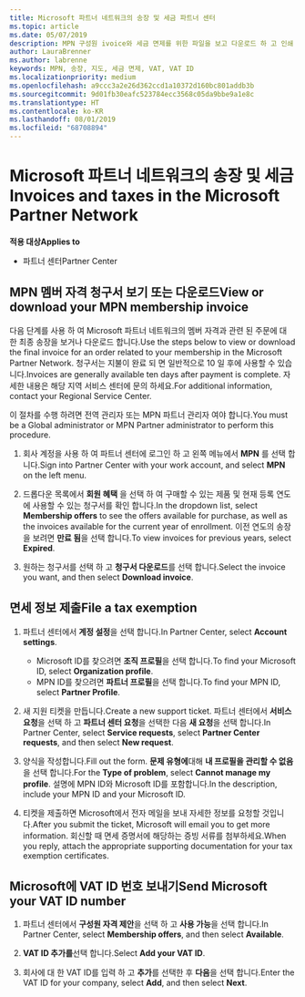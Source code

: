 ```yaml
---
title: Microsoft 파트너 네트워크의 송장 및 세금 파트너 센터
ms.topic: article
ms.date: 05/07/2019
description: MPN 구성원 ivoice와 세금 면제를 위한 파일을 보고 다운로드 하 고 인쇄 하는 방법을 알아보고 Microsoft VAT ID 번호를 보냅니다.
author: LauraBrenner
ms.author: labrenne
keywords: MPN, 송장, 지도, 세금 면제, VAT, VAT ID
ms.localizationpriority: medium
ms.openlocfilehash: a9ccc3a2e26d362ccd1a10372d160bc801addb3b
ms.sourcegitcommit: 9d01fb30eafc523784ecc3568c05da9bbe9a1e8c
ms.translationtype: HT
ms.contentlocale: ko-KR
ms.lasthandoff: 08/01/2019
ms.locfileid: "68708894"
---
```

# <a name="invoices-and-taxes-in-the-microsoft-partner-network"></a><span data-ttu-id="d58b5-104">Microsoft 파트너 네트워크의 송장 및 세금</span><span class="sxs-lookup"><span data-stu-id="d58b5-104">Invoices and taxes in the Microsoft Partner Network</span></span>

<span data-ttu-id="d58b5-105">**적용 대상**</span><span class="sxs-lookup"><span data-stu-id="d58b5-105">**Applies to**</span></span>

-  <span data-ttu-id="d58b5-106">파트너 센터</span><span class="sxs-lookup"><span data-stu-id="d58b5-106">Partner Center</span></span>

## <a name="view-or-download-your-mpn-membership-invoice"></a><span data-ttu-id="d58b5-107">MPN 멤버 자격 청구서 보기 또는 다운로드</span><span class="sxs-lookup"><span data-stu-id="d58b5-107">View or download your MPN membership invoice</span></span>

<span data-ttu-id="d58b5-108">다음 단계를 사용 하 여 Microsoft 파트너 네트워크의 멤버 자격과 관련 된 주문에 대 한 최종 송장을 보거나 다운로드 합니다.</span><span class="sxs-lookup"><span data-stu-id="d58b5-108">Use the steps below to view or download the final invoice for an order related to your membership in the Microsoft Partner Network.</span></span> <span data-ttu-id="d58b5-109">청구서는 지불이 완료 되 면 일반적으로 10 일 후에 사용할 수 있습니다.</span><span class="sxs-lookup"><span data-stu-id="d58b5-109">Invoices are generally available ten days after payment is complete.</span></span> <span data-ttu-id="d58b5-110">자세한 내용은 해당 지역 서비스 센터에 문의 하세요.</span><span class="sxs-lookup"><span data-stu-id="d58b5-110">For additional information, contact your Regional Service Center.</span></span>  

<span data-ttu-id="d58b5-111">이 절차를 수행 하려면 전역 관리자 또는 MPN 파트너 관리자 여야 합니다.</span><span class="sxs-lookup"><span data-stu-id="d58b5-111">You must be a Global administrator or MPN Partner administrator to perform this procedure.</span></span> 

1.  <span data-ttu-id="d58b5-112">회사 계정을 사용 하 여 파트너 센터에 로그인 하 고 왼쪽 메뉴에서 **MPN** 를 선택 합니다.</span><span class="sxs-lookup"><span data-stu-id="d58b5-112">Sign into Partner Center with your work account, and select **MPN** on the left menu.</span></span>

4.  <span data-ttu-id="d58b5-113">드롭다운 목록에서 **회원 혜택** 을 선택 하 여 구매할 수 있는 제품 및 현재 등록 연도에 사용할 수 있는 청구서를 확인 합니다.</span><span class="sxs-lookup"><span data-stu-id="d58b5-113">In the dropdown list, select **Membership offers** to see the offers available for purchase, as well as the invoices available for the current year of enrollment.</span></span> <span data-ttu-id="d58b5-114">이전 연도의 송장을 보려면 **만료 됨**을 선택 합니다.</span><span class="sxs-lookup"><span data-stu-id="d58b5-114">To view invoices for previous years, select **Expired**.</span></span>

6.  <span data-ttu-id="d58b5-115">원하는 청구서를 선택 하 고 **청구서 다운로드**를 선택 합니다.</span><span class="sxs-lookup"><span data-stu-id="d58b5-115">Select the invoice you want, and then select **Download invoice**.</span></span> 

## <a name="file-a-tax-exemption"></a><span data-ttu-id="d58b5-116">면세 정보 제출</span><span class="sxs-lookup"><span data-stu-id="d58b5-116">File a tax exemption</span></span>

1.  <span data-ttu-id="d58b5-117">파트너 센터에서 **계정 설정**을 선택 합니다.</span><span class="sxs-lookup"><span data-stu-id="d58b5-117">In Partner Center, select **Account settings**.</span></span>
    -   <span data-ttu-id="d58b5-118">Microsoft ID를 찾으려면 **조직 프로필**을 선택 합니다.</span><span class="sxs-lookup"><span data-stu-id="d58b5-118">To find your Microsoft ID, select **Organization profile**.</span></span>
    -   <span data-ttu-id="d58b5-119">MPN ID를 찾으려면 **파트너 프로필**을 선택 합니다.</span><span class="sxs-lookup"><span data-stu-id="d58b5-119">To find your MPN ID, select **Partner Profile**.</span></span>

2.  <span data-ttu-id="d58b5-120">새 지원 티켓을 만듭니다.</span><span class="sxs-lookup"><span data-stu-id="d58b5-120">Create a new support ticket.</span></span> <span data-ttu-id="d58b5-121">파트너 센터에서 **서비스 요청**을 선택 하 고 **파트너 센터 요청**을 선택한 다음 **새 요청**을 선택 합니다.</span><span class="sxs-lookup"><span data-stu-id="d58b5-121">In Partner Center, select **Service requests**, select **Partner Center requests**, and then select **New request**.</span></span>

3.  <span data-ttu-id="d58b5-122">양식을 작성합니다.</span><span class="sxs-lookup"><span data-stu-id="d58b5-122">Fill out the form.</span></span> <span data-ttu-id="d58b5-123">**문제 유형에**대해 **내 프로필을 관리할 수 없음**을 선택 합니다.</span><span class="sxs-lookup"><span data-stu-id="d58b5-123">For the **Type of problem**, select **Cannot manage my profile**.</span></span> <span data-ttu-id="d58b5-124">설명에 MPN ID와 Microsoft ID를 포함합니다.</span><span class="sxs-lookup"><span data-stu-id="d58b5-124">In the description, include your MPN ID and your Microsoft ID.</span></span>

4.  <span data-ttu-id="d58b5-125">티켓을 제출하면 Microsoft에서 전자 메일을 보내 자세한 정보를 요청할 것입니다.</span><span class="sxs-lookup"><span data-stu-id="d58b5-125">After you submit the ticket, Microsoft will email you to get more information.</span></span> <span data-ttu-id="d58b5-126">회신할 때 면세 증명서에 해당하는 증빙 서류를 첨부하세요.</span><span class="sxs-lookup"><span data-stu-id="d58b5-126">When you reply, attach the appropriate supporting documentation for your tax exemption certificates.</span></span>

## <a name="send-microsoft-your-vat-id-number"></a><span data-ttu-id="d58b5-127">Microsoft에 VAT ID 번호 보내기</span><span class="sxs-lookup"><span data-stu-id="d58b5-127">Send Microsoft your VAT ID number</span></span>
1.  <span data-ttu-id="d58b5-128">파트너 센터에서 **구성원 자격 제안**을 선택 하 고 **사용 가능**을 선택 합니다.</span><span class="sxs-lookup"><span data-stu-id="d58b5-128">In Partner Center, select **Membership offers**, and then select **Available**.</span></span> 

2.  <span data-ttu-id="d58b5-129">**VAT ID 추가를**선택 합니다.</span><span class="sxs-lookup"><span data-stu-id="d58b5-129">Select **Add your VAT ID**.</span></span> 

3.  <span data-ttu-id="d58b5-130">회사에 대 한 VAT ID를 입력 하 고 **추가**를 선택한 후 **다음**을 선택 합니다.</span><span class="sxs-lookup"><span data-stu-id="d58b5-130">Enter the VAT ID for your company, select **Add**, and then select **Next**.</span></span> 

